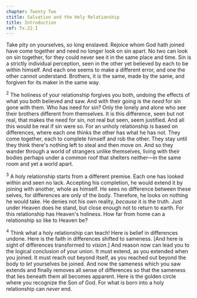 ```yaml
---
chapter: Twenty Two
ctitle: Salvation and the Holy Relationship
title: Introduction
ref: Tx.22.I
---
```


Take pity on yourselves, so long enslaved. Rejoice whom God hath joined
have come together and need no longer look on sin apart. No two can look
on sin together, for they could never see it in the same place and time.
Sin is a strictly individual perception, seen in the other yet believed
by each to be within himself. And each one seems to make a different
error, and one the other cannot understand. Brothers, it *is* the same,
made by the same, and forgiven for its maker in the same way.

<sup>2</sup> The holiness of your relationship forgives you both, undoing the
effects of what you both believed and saw. And with their going is the
*need* for sin gone with them. Who has need for sin? Only the lonely and
alone who see their brothers different from themselves. It is this
difference, seen but not real, that makes the need for sin, not real but
seen, seem justified. And all this would be real if sin were so. For an
unholy relationship is based on differences, where each one thinks the
other has what he has not. They come together, each to complete himself
and rob the other. They stay until they think there's nothing left to
steal and then move on. And so they wander through a world of strangers
unlike themselves, living with their bodies perhaps under a common roof
that shelters neither—in the same room and yet a world apart.

<sup>3</sup> A holy relationship starts from a different premise. Each one has
looked within and seen no lack. Accepting his completion, he would
extend it by joining with another, whole as himself. He sees no
difference between these selves, for differences are only of the body.
Therefore, he looks on nothing he would take. He denies not his own
reality, *because* it is the truth. Just under Heaven does he stand, but
close enough not to return to earth. For this relationship has Heaven's
holiness. How far from home can a relationship so like to Heaven be?

<sup>4</sup> Think what a holy relationship can teach! Here is belief in
differences undone. Here is the faith in differences shifted to
sameness. \[And here is sight of differences transformed to *vision*.\]
And reason now can lead you to the logical conclusion of your union. It
must extend, as you extended when you joined. It must reach out beyond
itself, as you reached out beyond the body to *let* yourselves be
joined. And now the sameness which you saw extends and finally removes
all sense of differences so that the sameness that lies beneath them all
becomes apparent. Here is the golden circle where you recognize the Son
of God. For what is born into a holy relationship can *never* end.

